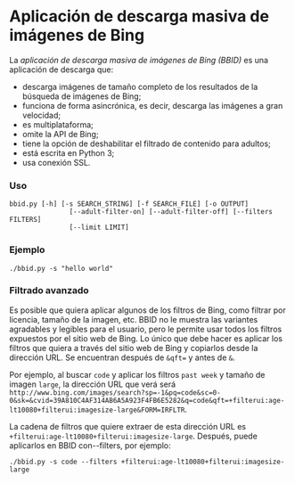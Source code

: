 <a name="bulk-bing-image-downloader"></a>Aplicación de descarga masiva de imágenes de Bing
==========================
La *aplicación de descarga masiva de imágenes de Bing (BBID)* es una aplicación de descarga que:
- descarga imágenes de tamaño completo de los resultados de la búsqueda de imágenes de Bing;
- funciona de forma asincrónica, es decir, descarga las imágenes a gran velocidad;
- es multiplataforma;
- omite la API de Bing;
- tiene la opción de deshabilitar el filtrado de contenido para adultos;
- está escrita en Python 3;
- usa conexión SSL.

### <a name="usage"></a>Uso
```
bbid.py [-h] [-s SEARCH_STRING] [-f SEARCH_FILE] [-o OUTPUT]
               [--adult-filter-on] [--adult-filter-off] [--filters FILTERS]
               [--limit LIMIT]

```
### <a name="example"></a>Ejemplo
`./bbid.py -s "hello world"`

### <a name="advanced-filtering"></a>Filtrado avanzado
Es posible que quiera aplicar algunos de los filtros de Bing, como filtrar por licencia, tamaño de la imagen, etc. BBID no le muestra las variantes agradables y legibles para el usuario, pero le permite usar todos los filtros expuestos por el sitio web de Bing.
Lo único que debe hacer es aplicar los filtros que quiera a través del sitio web de Bing y copiarlos desde la dirección URL. Se encuentran después de `&qft=` y antes de `&`.

Por ejemplo, al buscar `code` y aplicar los filtros `past week` y tamaño de imagen `large`, la dirección URL que verá será `http://www.bing.com/images/search?sp=-1&pq=code&sc=0-0&sk=&cvid=39A810C4AF314AB6A5A923F4FB6E5282&q=code&qft=+filterui:age-lt10080+filterui:imagesize-large&FORM=IRFLTR`.

La cadena de filtros que quiere extraer de esta dirección URL es `+filterui:age-lt10080+filterui:imagesize-large`. Después, puede aplicarlos en BBID con--filters, por ejemplo:
```
./bbid.py -s code --filters +filterui:age-lt10080+filterui:imagesize-large
```
